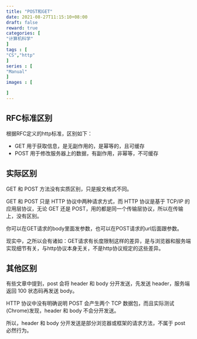 ```yaml
---
title: "POST和GET"
date: 2021-08-27T11:15:10+08:00
draft: false
reward: true
categories: [
"计算机科学"
]
tags : [
"CS","http"
]
series : [
"Manual"
]
images : [

]
---
```


[comment]: <> "# POST和GET"

## RFC标准区别

根据RFC定义的http标准，区别如下：

- GET 用于获取信息，是无副作用的，是幂等的，且可缓存
- POST 用于修改服务器上的数据，有副作用，非幂等，不可缓存

## 实际区别

GET 和 POST 方法没有实质区别，只是报文格式不同。

GET 和 POST 只是 HTTP 协议中两种请求方式，而 HTTP 协议是基于 TCP/IP 的应用层协议，无论 GET 还是 POST，用的都是同一个传输层协议，所以在传输上，没有区别。

你可以在GET请求的body里面发参数，也可以在POST请求的url后面跟参数。

现实中，之所以会有诸如：GET请求有长度限制这样的差异，是与浏览器和服务端实现细节有关，与http协议本身无关，不是http协议规定的这些差异。

## 其他区别

有些文章中提到，post 会将 header 和 body 分开发送，先发送 header，服务端返回 100 状态码再发送 body。

HTTP 协议中没有明确说明 POST 会产生两个 TCP 数据包，而且实际测试(Chrome)发现，header 和 body 不会分开发送。

所以，header 和 body 分开发送是部分浏览器或框架的请求方法，不属于 post 必然行为。
